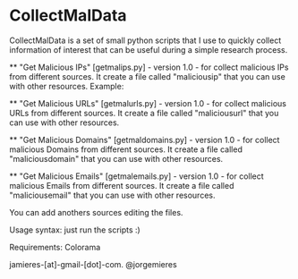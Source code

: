 # CollectMalData
CollectMalData is a set of small python scripts that I use to quickly collect information of interest that can be useful during a simple research process.

** "Get Malicious IPs" [getmalips.py] - version 1.0 - for collect malicious IPs from different sources. It create a file called "maliciousip" that you can use with other resources. 
Example: 

** "Get Malicious URLs" [getmalurls.py] - version 1.0 - for collect malicious URLs from different sources. It create a file called "maliciousurl" that you can use with other resources. 

** "Get Malicious Domains" [getmaldomains.py] - version 1.0 - for collect malicious Domains from different sources. It create a file called "maliciousdomain" that you can use with other resources.

** "Get Malicious Emails" [getmalemails.py] - version 1.0 - for collect malicious Emails from different sources. It create a file called "maliciousemail" that you can use with other resources.

You can add anothers sources editing the files.

Usage syntax: just run the scripts :)

Requirements:
Colorama

jamieres-[at]-gmail-[dot]-com. 
@jorgemieres
